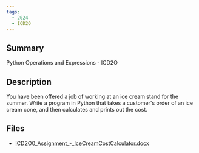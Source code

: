 ```yaml
---
tags:
  - 2024
  - ICD2O
---
```


## Summary

Python Operations and Expressions - ICD2O

## Description

You have been offered a job of working at an ice cream stand for the summer. Write a program in Python that takes a customer's order of an ice cream cone, and then calculates and prints out the cost.

## Files

*   [ICD2O0\_Assignment\_-\_IceCreamCostCalculator.docx](https://www.russellgordon.ca/acse/cemc-cse-resources/resources/2024/Michael_Seto/ICD2O0_Assignment_-_IceCreamCostCalculator.docx)